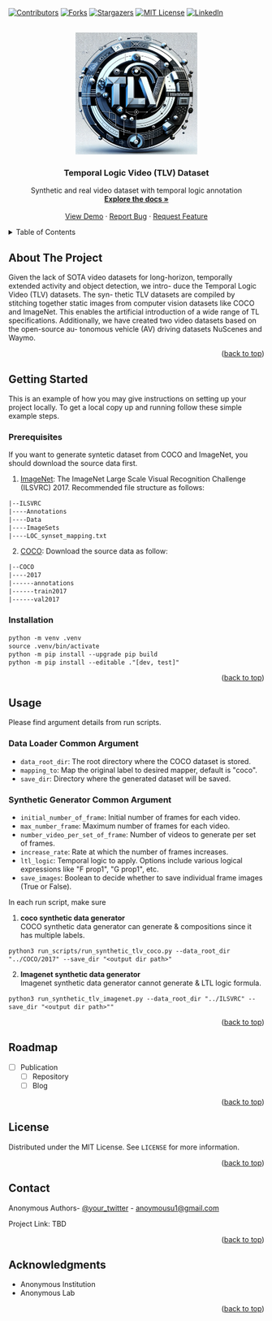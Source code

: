 
<a name="readme-top"></a>

[![Contributors][contributors-shield]][contributors-url]
[![Forks][forks-shield]][forks-url]
[![Stargazers][stars-shield]][stars-url]
[![MIT License][license-shield]][license-url]
[![LinkedIn][linkedin-shield]][linkedin-url]

<!-- PROJECT LOGO -->
<br />
<div align="center">
  <a href="https://github.com/anoymouslab/temporal-logic-video-dataset">
    <img src="images/logo.png" alt="Logo" width="240" height="240">
  </a>

  <h3 align="center">Temporal Logic Video (TLV) Dataset</h3>

  <p align="center">
    Synthetic and real video dataset with temporal logic annotation
    <br />
    <a href="https://github.com/anoymouslab/temporal-logic-video-dataset"><strong>Explore the docs »</strong></a>
    <br />
    <br />
    <a href="https://github.com/anoymouslab/temporal-logic-video-dataset">View Demo</a>
    ·
    <a href="https://github.com/anoymouslab/temporal-logic-video-dataset/issues">Report Bug</a>
    ·
    <a href="https://github.com/anoymouslab/temporal-logic-video-dataset">Request Feature</a>
  </p>
</div>


<!-- TABLE OF CONTENTS -->
<details>
  <summary>Table of Contents</summary>
  <ol>
    <li><a href="#about-the-project">About The Project</a></li>
    <li>
      <a href="#getting-started">Getting Started</a>
      <ul>
        <li><a href="#prerequisites">Prerequisites</a></li>
        <li><a href="#installation">Installation</a></li>
      </ul>
    </li>
    <li><a href="#usage">Usage</a></li>
    <li><a href="#roadmap">Roadmap</a></li>
    <li><a href="#contributing">Contributing</a></li>
    <li><a href="#license">License</a></li>
    <li><a href="#contact">Contact</a></li>
    <li><a href="#acknowledgments">Acknowledgments</a></li>
  </ol>
</details>

<!-- ABOUT THE PROJECT -->
## About The Project

<!-- [![Product Name Screen Shot][product-screenshot]](https://example.com) -->

Given the lack of SOTA video datasets for long-horizon,
temporally extended activity and object detection, we intro-
duce the Temporal Logic Video (TLV) datasets. The syn-
thetic TLV datasets are compiled by stitching together static
images from computer vision datasets like COCO and
ImageNet. This enables the artificial introduction of
a wide range of TL specifications. Additionally, we have
created two video datasets based on the open-source au-
tonomous vehicle (AV) driving datasets NuScenes and
Waymo.

<p align="right">(<a href="#readme-top">back to top</a>)</p>

<!-- GETTING STARTED -->
## Getting Started

This is an example of how you may give instructions on setting up your project locally.
To get a local copy up and running follow these simple example steps.

### Prerequisites

If you want to generate syntetic dataset from COCO and ImageNet, you should download the source data first. 

1. [ImageNet](https://image-net.org/challenges/LSVRC/2017/index.php): The ImageNet Large Scale Visual Recognition Challenge (ILSVRC) 2017. Recommended file structure as follows: 
```
|--ILSVRC
|----Annotations
|----Data
|----ImageSets
|----LOC_synset_mapping.txt
```

2. [COCO](https://cocodataset.org/#download): Download the source data as follow:
```
|--COCO
|----2017
|------annotations
|------train2017
|------val2017
```

### Installation
```
python -m venv .venv
source .venv/bin/activate
python -m pip install --upgrade pip build
python -m pip install --editable ."[dev, test]"
```
   
<p align="right">(<a href="#readme-top">back to top</a>)</p>

<!-- USAGE EXAMPLES -->
## Usage
Please find argument details from run scripts. 

### Data Loader Common Argument
* `data_root_dir`: The root directory where the COCO dataset is stored.
* `mapping_to`: Map the original label to desired mapper, default is "coco".
* `save_dir`: Directory where the generated dataset will be saved.
### Synthetic Generator Common Argument
* `initial_number_of_frame`: Initial number of frames for each video.
* `max_number_frame`: Maximum number of frames for each video.
* `number_video_per_set_of_frame`: Number of videos to generate per set of frames.
* `increase_rate`: Rate at which the number of frames increases.
* `ltl_logic`: Temporal logic to apply. Options include various logical expressions like "F prop1", "G prop1", etc.
* `save_images`: Boolean to decide whether to save individual frame images (True or False).

In each run script, make sure 
1. **coco synthetic data generator** <br>
COCO synthetic data generator can generate & compositions since it has multiple labels.
```
python3 run_scripts/run_synthetic_tlv_coco.py --data_root_dir "../COCO/2017" --save_dir "<output dir path>"
```

2. **Imagenet synthetic data generator** <br>
Imagenet synthetic data generator cannot generate & LTL logic formula.
```
python3 run_synthetic_tlv_imagenet.py --data_root_dir "../ILSVRC" --save_dir "<output dir path>""
```

<p align="right">(<a href="#readme-top">back to top</a>)</p>



<!-- ROADMAP -->
## Roadmap

- [ ] Publication
   - [ ] Repository
   - [ ] Blog

<p align="right">(<a href="#readme-top">back to top</a>)</p>

<!-- CONTRIBUTING 
## Contributing

Contributions are what make the open source community such an amazing place to learn, inspire, and create. Any contributions you make are **greatly appreciated**.

If you have a suggestion that would make this better, please fork the repo and create a pull request. You can also simply open an issue with the tag "enhancement".
Don't forget to give the project a star! Thanks again!

1. Fork the Project
2. Create your Feature Branch (`git checkout -b feature/AmazingFeature`)
3. Commit your Changes (`git commit -m 'Add some AmazingFeature'`)
4. Push to the Branch (`git push origin feature/AmazingFeature`)
5. Open a Pull Request

<p align="right">(<a href="#readme-top">back to top</a>)</p>
-->


<!-- LICENSE -->
## License

Distributed under the MIT License. See `LICENSE` for more information.

<p align="right">(<a href="#readme-top">back to top</a>)</p>

<!-- CONTACT -->
## Contact

Anonymous Authors- [@your_twitter](https://twitter.com) - anoymousu1@gmail.com

Project Link: TBD

<p align="right">(<a href="#readme-top">back to top</a>)</p>



<!-- ACKNOWLEDGMENTS -->
## Acknowledgments

* Anonymous Institution 
* Anonymous Lab

<p align="right">(<a href="#readme-top">back to top</a>)</p>



<!-- MARKDOWN LINKS & IMAGES -->
<!-- https://www.markdownguide.org/basic-syntax/#reference-style-links -->
[contributors-shield]: https://img.shields.io/github/contributors/othneildrew/Best-README-Template.svg?style=for-the-badge
[contributors-url]: https://github.com/anoymouslab/temporal-logic-video-dataset/graphs/contributors
[forks-shield]: https://img.shields.io/github/forks/othneildrew/Best-README-Template.svg?style=for-the-badge
[forks-url]: https://github.com/anoymouslab/temporal-logic-video-dataset/network/members
[stars-shield]: https://img.shields.io/github/stars/othneildrew/Best-README-Template.svg?style=for-the-badge
[stars-url]: https://github.com/anoymouslab/temporal-logic-video-dataset/stargazers
[issues-shield]: https://img.shields.io/github/issues/othneildrew/Best-README-Template.svg?style=for-the-badge
[issues-url]: https://github.com/anoymouslab/temporal-logic-video-dataset/issues
[license-shield]: https://img.shields.io/github/license/othneildrew/Best-README-Template.svg?style=for-the-badge
[license-url]: https://github.com/anoymouslab/temporal-logic-video-dataset/blob/master/LICENSE.txt
[linkedin-shield]: https://img.shields.io/badge/-LinkedIn-black.svg?style=for-the-badge&logo=linkedin&colorB=555
[linkedin-url]: https://www.linkedin.com/in/mchoi07/
[product-screenshot]: images/screenshot.png
